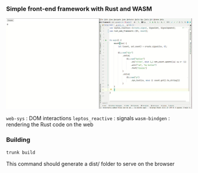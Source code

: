 ### Simple front-end framework with Rust and WASM

![Video](demo.webp)

`web-sys` : DOM interactions
`leptos_reactive` : signals
`wasm-bindgen` : rendering the Rust code on the web

### Building

```bash
trunk build
```

This command should generate a dist/ folder to serve on the browser
